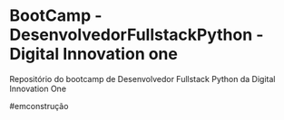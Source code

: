 # BootCamp - DesenvolvedorFullstackPython - Digital Innovation one
Repositório do bootcamp de Desenvolvedor Fullstack Python da Digital Innovation One

#emconstrução

